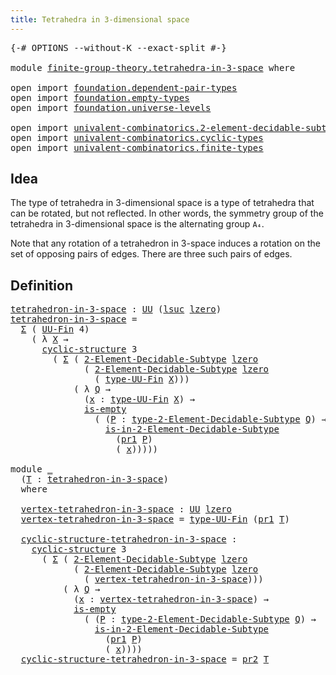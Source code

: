 ```yaml
---
title: Tetrahedra in 3-dimensional space
---
```


<pre class="Agda"><a id="59" class="Symbol">{-#</a> <a id="63" class="Keyword">OPTIONS</a> <a id="71" class="Pragma">--without-K</a> <a id="83" class="Pragma">--exact-split</a> <a id="97" class="Symbol">#-}</a>

<a id="102" class="Keyword">module</a> <a id="109" href="finite-group-theory.tetrahedra-in-3-space.html" class="Module">finite-group-theory.tetrahedra-in-3-space</a> <a id="151" class="Keyword">where</a>

<a id="158" class="Keyword">open</a> <a id="163" class="Keyword">import</a> <a id="170" href="foundation.dependent-pair-types.html" class="Module">foundation.dependent-pair-types</a>
<a id="202" class="Keyword">open</a> <a id="207" class="Keyword">import</a> <a id="214" href="foundation.empty-types.html" class="Module">foundation.empty-types</a>
<a id="237" class="Keyword">open</a> <a id="242" class="Keyword">import</a> <a id="249" href="foundation.universe-levels.html" class="Module">foundation.universe-levels</a>

<a id="277" class="Keyword">open</a> <a id="282" class="Keyword">import</a> <a id="289" href="univalent-combinatorics.2-element-decidable-subtypes.html" class="Module">univalent-combinatorics.2-element-decidable-subtypes</a>
<a id="342" class="Keyword">open</a> <a id="347" class="Keyword">import</a> <a id="354" href="univalent-combinatorics.cyclic-types.html" class="Module">univalent-combinatorics.cyclic-types</a>
<a id="391" class="Keyword">open</a> <a id="396" class="Keyword">import</a> <a id="403" href="univalent-combinatorics.finite-types.html" class="Module">univalent-combinatorics.finite-types</a>
</pre>
## Idea

The type of tetrahedra in 3-dimensional space is a type of tetrahedra that can be rotated, but not reflected. In other words, the symmetry group of the tetrahedra in 3-dimensional space is the alternating group `A₄`.

Note that any rotation of a tetrahedron in 3-space induces a rotation on the set of opposing pairs of edges. There are three such pairs of edges.

## Definition

<pre class="Agda"><a id="tetrahedron-in-3-space"></a><a id="842" href="finite-group-theory.tetrahedra-in-3-space.html#842" class="Function">tetrahedron-in-3-space</a> <a id="865" class="Symbol">:</a> <a id="867" href="foundation-core.universe-levels.html#235" class="Primitive">UU</a> <a id="870" class="Symbol">(</a><a id="871" href="Agda.Primitive.html#780" class="Primitive">lsuc</a> <a id="876" href="Agda.Primitive.html#764" class="Primitive">lzero</a><a id="881" class="Symbol">)</a>
<a id="883" href="finite-group-theory.tetrahedra-in-3-space.html#842" class="Function">tetrahedron-in-3-space</a> <a id="906" class="Symbol">=</a>
  <a id="910" href="foundation-core.dependent-pair-types.html#515" class="Record">Σ</a> <a id="912" class="Symbol">(</a> <a id="914" href="univalent-combinatorics.finite-types.html#5610" class="Function">UU-Fin</a> <a id="921" class="Number">4</a><a id="922" class="Symbol">)</a>
    <a id="928" class="Symbol">(</a> <a id="930" class="Symbol">λ</a> <a id="932" href="finite-group-theory.tetrahedra-in-3-space.html#932" class="Bound">X</a> <a id="934" class="Symbol">→</a>
      <a id="942" href="univalent-combinatorics.cyclic-types.html#5286" class="Function">cyclic-structure</a> <a id="959" class="Number">3</a>
        <a id="969" class="Symbol">(</a> <a id="971" href="foundation-core.dependent-pair-types.html#515" class="Record">Σ</a> <a id="973" class="Symbol">(</a> <a id="975" href="univalent-combinatorics.2-element-decidable-subtypes.html#4804" class="Function">2-Element-Decidable-Subtype</a> <a id="1003" href="Agda.Primitive.html#764" class="Primitive">lzero</a>
              <a id="1023" class="Symbol">(</a> <a id="1025" href="univalent-combinatorics.2-element-decidable-subtypes.html#4804" class="Function">2-Element-Decidable-Subtype</a> <a id="1053" href="Agda.Primitive.html#764" class="Primitive">lzero</a>
                <a id="1075" class="Symbol">(</a> <a id="1077" href="univalent-combinatorics.finite-types.html#5672" class="Function">type-UU-Fin</a> <a id="1089" href="finite-group-theory.tetrahedra-in-3-space.html#932" class="Bound">X</a><a id="1090" class="Symbol">)))</a>
            <a id="1106" class="Symbol">(</a> <a id="1108" class="Symbol">λ</a> <a id="1110" href="finite-group-theory.tetrahedra-in-3-space.html#1110" class="Bound">Q</a> <a id="1112" class="Symbol">→</a>
              <a id="1128" class="Symbol">(</a><a id="1129" href="finite-group-theory.tetrahedra-in-3-space.html#1129" class="Bound">x</a> <a id="1131" class="Symbol">:</a> <a id="1133" href="univalent-combinatorics.finite-types.html#5672" class="Function">type-UU-Fin</a> <a id="1145" href="finite-group-theory.tetrahedra-in-3-space.html#932" class="Bound">X</a><a id="1146" class="Symbol">)</a> <a id="1148" class="Symbol">→</a>
              <a id="1164" href="foundation-core.empty-types.html#1228" class="Function">is-empty</a>
                <a id="1189" class="Symbol">(</a> <a id="1191" class="Symbol">(</a><a id="1192" href="finite-group-theory.tetrahedra-in-3-space.html#1192" class="Bound">P</a> <a id="1194" class="Symbol">:</a> <a id="1196" href="univalent-combinatorics.2-element-decidable-subtypes.html#6306" class="Function">type-2-Element-Decidable-Subtype</a> <a id="1229" href="finite-group-theory.tetrahedra-in-3-space.html#1110" class="Bound">Q</a><a id="1230" class="Symbol">)</a> <a id="1232" class="Symbol">→</a>
                  <a id="1252" href="univalent-combinatorics.2-element-decidable-subtypes.html#5685" class="Function">is-in-2-Element-Decidable-Subtype</a>
                    <a id="1306" class="Symbol">(</a><a id="1307" href="foundation-core.dependent-pair-types.html#605" class="Field">pr1</a> <a id="1311" href="finite-group-theory.tetrahedra-in-3-space.html#1192" class="Bound">P</a><a id="1312" class="Symbol">)</a>
                    <a id="1334" class="Symbol">(</a> <a id="1336" href="finite-group-theory.tetrahedra-in-3-space.html#1129" class="Bound">x</a><a id="1337" class="Symbol">)))))</a>

<a id="1344" class="Keyword">module</a> <a id="1351" href="finite-group-theory.tetrahedra-in-3-space.html#1351" class="Module">_</a>
  <a id="1355" class="Symbol">(</a><a id="1356" href="finite-group-theory.tetrahedra-in-3-space.html#1356" class="Bound">T</a> <a id="1358" class="Symbol">:</a> <a id="1360" href="finite-group-theory.tetrahedra-in-3-space.html#842" class="Function">tetrahedron-in-3-space</a><a id="1382" class="Symbol">)</a>
  <a id="1386" class="Keyword">where</a>

  <a id="1395" href="finite-group-theory.tetrahedra-in-3-space.html#1395" class="Function">vertex-tetrahedron-in-3-space</a> <a id="1425" class="Symbol">:</a> <a id="1427" href="foundation-core.universe-levels.html#235" class="Primitive">UU</a> <a id="1430" href="Agda.Primitive.html#764" class="Primitive">lzero</a>
  <a id="1438" href="finite-group-theory.tetrahedra-in-3-space.html#1395" class="Function">vertex-tetrahedron-in-3-space</a> <a id="1468" class="Symbol">=</a> <a id="1470" href="univalent-combinatorics.finite-types.html#5672" class="Function">type-UU-Fin</a> <a id="1482" class="Symbol">(</a><a id="1483" href="foundation-core.dependent-pair-types.html#605" class="Field">pr1</a> <a id="1487" href="finite-group-theory.tetrahedra-in-3-space.html#1356" class="Bound">T</a><a id="1488" class="Symbol">)</a>

  <a id="1493" href="finite-group-theory.tetrahedra-in-3-space.html#1493" class="Function">cyclic-structure-tetrahedron-in-3-space</a> <a id="1533" class="Symbol">:</a>
    <a id="1539" href="univalent-combinatorics.cyclic-types.html#5286" class="Function">cyclic-structure</a> <a id="1556" class="Number">3</a>
      <a id="1564" class="Symbol">(</a> <a id="1566" href="foundation-core.dependent-pair-types.html#515" class="Record">Σ</a> <a id="1568" class="Symbol">(</a> <a id="1570" href="univalent-combinatorics.2-element-decidable-subtypes.html#4804" class="Function">2-Element-Decidable-Subtype</a> <a id="1598" href="Agda.Primitive.html#764" class="Primitive">lzero</a>
            <a id="1616" class="Symbol">(</a> <a id="1618" href="univalent-combinatorics.2-element-decidable-subtypes.html#4804" class="Function">2-Element-Decidable-Subtype</a> <a id="1646" href="Agda.Primitive.html#764" class="Primitive">lzero</a>
              <a id="1666" class="Symbol">(</a> <a id="1668" href="finite-group-theory.tetrahedra-in-3-space.html#1395" class="Function">vertex-tetrahedron-in-3-space</a><a id="1697" class="Symbol">)))</a>
          <a id="1711" class="Symbol">(</a> <a id="1713" class="Symbol">λ</a> <a id="1715" href="finite-group-theory.tetrahedra-in-3-space.html#1715" class="Bound">Q</a> <a id="1717" class="Symbol">→</a>
            <a id="1731" class="Symbol">(</a><a id="1732" href="finite-group-theory.tetrahedra-in-3-space.html#1732" class="Bound">x</a> <a id="1734" class="Symbol">:</a> <a id="1736" href="finite-group-theory.tetrahedra-in-3-space.html#1395" class="Function">vertex-tetrahedron-in-3-space</a><a id="1765" class="Symbol">)</a> <a id="1767" class="Symbol">→</a>
            <a id="1781" href="foundation-core.empty-types.html#1228" class="Function">is-empty</a>
              <a id="1804" class="Symbol">(</a> <a id="1806" class="Symbol">(</a><a id="1807" href="finite-group-theory.tetrahedra-in-3-space.html#1807" class="Bound">P</a> <a id="1809" class="Symbol">:</a> <a id="1811" href="univalent-combinatorics.2-element-decidable-subtypes.html#6306" class="Function">type-2-Element-Decidable-Subtype</a> <a id="1844" href="finite-group-theory.tetrahedra-in-3-space.html#1715" class="Bound">Q</a><a id="1845" class="Symbol">)</a> <a id="1847" class="Symbol">→</a>
                <a id="1865" href="univalent-combinatorics.2-element-decidable-subtypes.html#5685" class="Function">is-in-2-Element-Decidable-Subtype</a>
                  <a id="1917" class="Symbol">(</a><a id="1918" href="foundation-core.dependent-pair-types.html#605" class="Field">pr1</a> <a id="1922" href="finite-group-theory.tetrahedra-in-3-space.html#1807" class="Bound">P</a><a id="1923" class="Symbol">)</a>
                  <a id="1943" class="Symbol">(</a> <a id="1945" href="finite-group-theory.tetrahedra-in-3-space.html#1732" class="Bound">x</a><a id="1946" class="Symbol">))))</a>
  <a id="1953" href="finite-group-theory.tetrahedra-in-3-space.html#1493" class="Function">cyclic-structure-tetrahedron-in-3-space</a> <a id="1993" class="Symbol">=</a> <a id="1995" href="foundation-core.dependent-pair-types.html#617" class="Field">pr2</a> <a id="1999" href="finite-group-theory.tetrahedra-in-3-space.html#1356" class="Bound">T</a>
</pre>